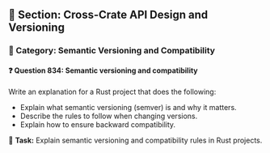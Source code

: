 ## 📘 Section: Cross-Crate API Design and Versioning  
### 🔹 Category: Semantic Versioning and Compatibility  
#### ❓ Question 834: Semantic versioning and compatibility

Write an explanation for a Rust project that does the following:

- Explain what semantic versioning (semver) is and why it matters.
- Describe the rules to follow when changing versions.
- Explain how to ensure backward compatibility.

🔧 **Task:** Explain semantic versioning and compatibility rules in Rust projects.
